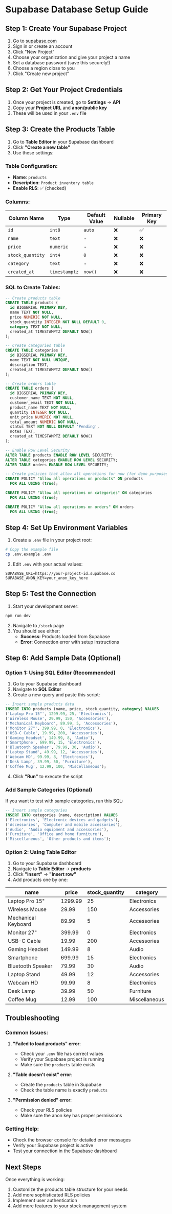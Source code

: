 # Supabase Database Setup Guide

## Step 1: Create Your Supabase Project

1. Go to [supabase.com](https://supabase.com)
2. Sign in or create an account
3. Click "New Project"
4. Choose your organization and give your project a name
5. Set a database password (save this securely!)
6. Choose a region close to you
7. Click "Create new project"

## Step 2: Get Your Project Credentials

1. Once your project is created, go to **Settings** → **API**
2. Copy your **Project URL** and **anon/public key**
3. These will be used in your `.env` file

## Step 3: Create the Products Table

1. Go to **Table Editor** in your Supabase dashboard
2. Click **"Create a new table"**
3. Use these settings:

### Table Configuration:
- **Name**: `products`
- **Description**: `Product inventory table`
- **Enable RLS**: ✅ (checked)

### Columns:
| Column Name | Type | Default Value | Nullable | Primary Key |
|-------------|------|---------------|----------|-------------|
| `id` | `int8` | `auto` | ❌ | ✅ |
| `name` | `text` | - | ❌ | ❌ |
| `price` | `numeric` | - | ❌ | ❌ |
| `stock_quantity` | `int4` | `0` | ❌ | ❌ |
| `category` | `text` | - | ❌ | ❌ |
| `created_at` | `timestamptz` | `now()` | ❌ | ❌ |

### SQL to Create Tables:
```sql
-- Create products table
CREATE TABLE products (
  id BIGSERIAL PRIMARY KEY,
  name TEXT NOT NULL,
  price NUMERIC NOT NULL,
  stock_quantity INTEGER NOT NULL DEFAULT 0,
  category TEXT NOT NULL,
  created_at TIMESTAMPTZ DEFAULT NOW()
);

-- Create categories table
CREATE TABLE categories (
  id BIGSERIAL PRIMARY KEY,
  name TEXT NOT NULL UNIQUE,
  description TEXT,
  created_at TIMESTAMPTZ DEFAULT NOW()
);

-- Create orders table
CREATE TABLE orders (
  id BIGSERIAL PRIMARY KEY,
  customer_name TEXT NOT NULL,
  customer_email TEXT NOT NULL,
  product_name TEXT NOT NULL,
  quantity INTEGER NOT NULL,
  unit_price NUMERIC NOT NULL,
  total_amount NUMERIC NOT NULL,
  status TEXT NOT NULL DEFAULT 'Pending',
  notes TEXT,
  created_at TIMESTAMPTZ DEFAULT NOW()
);

-- Enable Row Level Security
ALTER TABLE products ENABLE ROW LEVEL SECURITY;
ALTER TABLE categories ENABLE ROW LEVEL SECURITY;
ALTER TABLE orders ENABLE ROW LEVEL SECURITY;

-- Create policies that allow all operations for now (for demo purposes)
CREATE POLICY "Allow all operations on products" ON products
  FOR ALL USING (true);

CREATE POLICY "Allow all operations on categories" ON categories
  FOR ALL USING (true);

CREATE POLICY "Allow all operations on orders" ON orders
  FOR ALL USING (true);
```

## Step 4: Set Up Environment Variables

1. Create a `.env` file in your project root:
```bash
# Copy the example file
cp .env.example .env
```

2. Edit `.env` with your actual values:
```env
SUPABASE_URL=https://your-project-id.supabase.co
SUPABASE_ANON_KEY=your_anon_key_here
```

## Step 5: Test the Connection

1. Start your development server:
```bash
npm run dev
```

2. Navigate to `/stock` page
3. You should see either:
   - **Success**: Products loaded from Supabase
   - **Error**: Connection error with setup instructions

## Step 6: Add Sample Data (Optional)

### Option 1: Using SQL Editor (Recommended)

1. Go to your Supabase dashboard
2. Navigate to **SQL Editor**
3. Create a new query and paste this script:

```sql
-- Insert sample products data
INSERT INTO products (name, price, stock_quantity, category) VALUES
('Laptop Pro 15"', 1299.99, 25, 'Electronics'),
('Wireless Mouse', 29.99, 150, 'Accessories'),
('Mechanical Keyboard', 89.99, 5, 'Accessories'),
('Monitor 27"', 399.99, 0, 'Electronics'),
('USB-C Cable', 19.99, 200, 'Accessories'),
('Gaming Headset', 149.99, 8, 'Audio'),
('Smartphone', 699.99, 15, 'Electronics'),
('Bluetooth Speaker', 79.99, 30, 'Audio'),
('Laptop Stand', 49.99, 12, 'Accessories'),
('Webcam HD', 99.99, 8, 'Electronics'),
('Desk Lamp', 39.99, 50, 'Furniture'),
('Coffee Mug', 12.99, 100, 'Miscellaneous');
```

4. Click **"Run"** to execute the script

### Add Sample Categories (Optional)

If you want to test with sample categories, run this SQL:

```sql
-- Insert sample categories
INSERT INTO categories (name, description) VALUES
('Electronics', 'Electronic devices and gadgets'),
('Accessories', 'Computer and mobile accessories'),
('Audio', 'Audio equipment and accessories'),
('Furniture', 'Office and home furniture'),
('Miscellaneous', 'Other products and items');
```

### Option 2: Using Table Editor

1. Go to your Supabase dashboard
2. Navigate to **Table Editor** → **products**
3. Click **"Insert"** → **"Insert row"**
4. Add products one by one:

| name | price | stock_quantity | category |
|------|-------|----------------|----------|
| Laptop Pro 15" | 1299.99 | 25 | Electronics |
| Wireless Mouse | 29.99 | 150 | Accessories |
| Mechanical Keyboard | 89.99 | 5 | Accessories |
| Monitor 27" | 399.99 | 0 | Electronics |
| USB-C Cable | 19.99 | 200 | Accessories |
| Gaming Headset | 149.99 | 8 | Audio |
| Smartphone | 699.99 | 15 | Electronics |
| Bluetooth Speaker | 79.99 | 30 | Audio |
| Laptop Stand | 49.99 | 12 | Accessories |
| Webcam HD | 99.99 | 8 | Electronics |
| Desk Lamp | 39.99 | 50 | Furniture |
| Coffee Mug | 12.99 | 100 | Miscellaneous |

## Troubleshooting

### Common Issues:

1. **"Failed to load products" error**:
   - Check your `.env` file has correct values
   - Verify your Supabase project is running
   - Make sure the `products` table exists

2. **"Table doesn't exist" error**:
   - Create the `products` table in Supabase
   - Check the table name is exactly `products`

3. **"Permission denied" error**:
   - Check your RLS policies
   - Make sure the anon key has proper permissions

### Getting Help:
- Check the browser console for detailed error messages
- Verify your Supabase project is active
- Test your connection in the Supabase dashboard

## Next Steps

Once everything is working:
1. Customize the products table structure for your needs
2. Add more sophisticated RLS policies
3. Implement user authentication
4. Add more features to your stock management system

